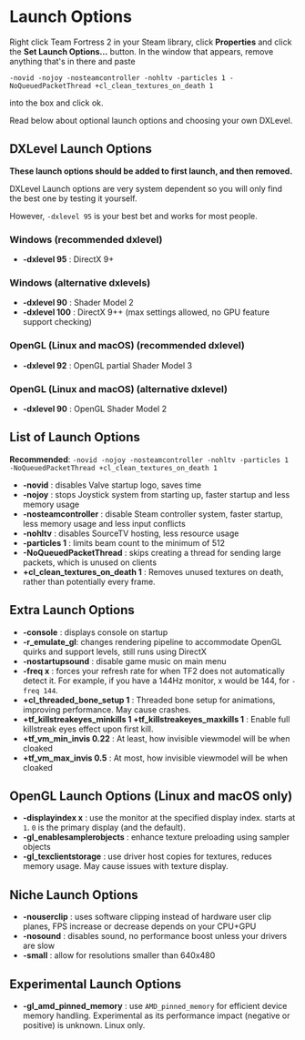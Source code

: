 # Launch Options

Right click Team Fortress 2 in your Steam library, click **Properties** and
click the **Set Launch Options...** button. In the window that appears, remove
anything that's in there and paste

```
-novid -nojoy -nosteamcontroller -nohltv -particles 1 -NoQueuedPacketThread +cl_clean_textures_on_death 1
```

into the box and click ok.

Read below about optional launch options and choosing your own DXLevel.

## DXLevel Launch Options
**These launch options should be added to first launch, and then removed.**

DXLevel Launch options are very system dependent so you will only find the best one by testing it yourself.

However, `-dxlevel 95` is your best bet and works for most people.

### Windows (recommended dxlevel)
* **-dxlevel 95** : DirectX 9+

### Windows (alternative dxlevels)
* **-dxlevel 90** : Shader Model 2
* **-dxlevel 100** : DirectX 9++ (max settings allowed, no GPU feature support checking)

### OpenGL (Linux and macOS) (recommended dxlevel)
* **-dxlevel 92** : OpenGL partial Shader Model 3

### OpenGL (Linux and macOS) (alternative dxlevel)
* **-dxlevel 90** : OpenGL Shader Model 2

## List of Launch Options
**Recommended**: `-novid -nojoy -nosteamcontroller -nohltv -particles 1 -NoQueuedPacketThread +cl_clean_textures_on_death 1`

* **-novid** : disables Valve startup logo, saves time
* **-nojoy** : stops Joystick system from starting up, faster startup and less memory usage
* **-nosteamcontroller** : disable Steam controller system, faster startup, less memory usage and less input conflicts
* **-nohltv** : disables SourceTV hosting, less resource usage
* **-particles 1** : limits beam count to the minimum of 512
* **-NoQueuedPacketThread** : skips creating a thread for sending large packets, which is unused on clients
* **+cl_clean_textures_on_death 1** : Removes unused textures on death, rather than potentially every frame.

## Extra Launch Options
* **-console** : displays console on startup
* **-r_emulate_gl**: changes rendering pipeline to accommodate OpenGL quirks and support levels, still runs using DirectX
* **-nostartupsound** : disable game music on main menu
* **-freq x** : forces your refresh rate for when TF2 does not automatically detect it. For example, if you have a 144Hz monitor, x would be 144, for `-freq 144`.
* **+cl_threaded_bone_setup 1** : Threaded bone setup for animations, improving performance. May cause crashes.
* **+tf_killstreakeyes_minkills 1 +tf_killstreakeyes_maxkills 1** : Enable full killstreak eyes effect upon first kill.
* **+tf_vm_min_invis 0.22** : At least, how invisible viewmodel will be when cloaked
* **+tf_vm_max_invis 0.5** : At most, how invisible viewmodel will be when cloaked

## OpenGL Launch Options (Linux and macOS only)
* **-displayindex x** : use the monitor at the specified display index. starts at `1`. `0` is the primary display (and the default).
* **-gl_enablesamplerobjects** : enhance texture preloading using sampler objects
* **-gl_texclientstorage** : use driver host copies for textures, reduces memory usage. May cause issues with texture display.

## Niche Launch Options
* **-nouserclip** : uses software clipping instead of hardware user clip planes, FPS increase or decrease depends on your CPU+GPU
* **-nosound** : disables sound, no performance boost unless your drivers are slow
* **-small** : allow for resolutions smaller than 640x480

## Experimental Launch Options
* **-gl_amd_pinned_memory** : use `AMD_pinned_memory` for efficient device memory handling. Experimental as its performance impact (negative or positive) is unknown. Linux only.
